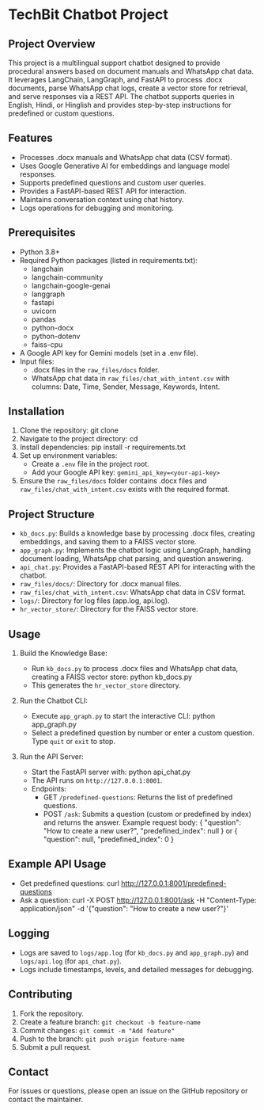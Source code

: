 
TechBit Chatbot Project
======================

Project Overview
---------------
This project is a multilingual support chatbot designed to provide procedural answers based on document manuals and WhatsApp chat data. It leverages LangChain, LangGraph, and FastAPI to process .docx documents, parse WhatsApp chat logs, create a vector store for retrieval, and serve responses via a REST API. The chatbot supports queries in English, Hindi, or Hinglish and provides step-by-step instructions for predefined or custom questions.

Features
--------
- Processes .docx manuals and WhatsApp chat data (CSV format).
- Uses Google Generative AI for embeddings and language model responses.
- Supports predefined questions and custom user queries.
- Provides a FastAPI-based REST API for interaction.
- Maintains conversation context using chat history.
- Logs operations for debugging and monitoring.

Prerequisites
-------------
- Python 3.8+
- Required Python packages (listed in requirements.txt):
  - langchain
  - langchain-community
  - langchain-google-genai
  - langgraph
  - fastapi
  - uvicorn
  - pandas
  - python-docx
  - python-dotenv
  - faiss-cpu
- A Google API key for Gemini models (set in a .env file).
- Input files:
  - .docx files in the `raw_files/docs` folder.
  - WhatsApp chat data in `raw_files/chat_with_intent.csv` with columns: Date, Time, Sender, Message, Keywords, Intent.

Installation
------------
1. Clone the repository:
   git clone <repository-url>
2. Navigate to the project directory:
   cd <project-directory>
3. Install dependencies:
   pip install -r requirements.txt
4. Set up environment variables:
   - Create a `.env` file in the project root.
   - Add your Google API key: `gemini_api_key=<your-api-key>`
5. Ensure the `raw_files/docs` folder contains .docx files and `raw_files/chat_with_intent.csv` exists with the required format.

Project Structure
-----------------
- `kb_docs.py`: Builds a knowledge base by processing .docx files, creating embeddings, and saving them to a FAISS vector store.
- `app_graph.py`: Implements the chatbot logic using LangGraph, handling document loading, WhatsApp chat parsing, and question answering.
- `api_chat.py`: Provides a FastAPI-based REST API for interacting with the chatbot.
- `raw_files/docs/`: Directory for .docx manual files.
- `raw_files/chat_with_intent.csv`: WhatsApp chat data in CSV format.
- `logs/`: Directory for log files (app.log, api.log).
- `hr_vector_store/`: Directory for the FAISS vector store.

Usage
-----
1. Build the Knowledge Base:
   - Run `kb_docs.py` to process .docx files and WhatsApp chat data, creating a FAISS vector store:
     python kb_docs.py
   - This generates the `hr_vector_store` directory.

2. Run the Chatbot CLI:
   - Execute `app_graph.py` to start the interactive CLI:
     python app_graph.py
   - Select a predefined question by number or enter a custom question. Type `quit` or `exit` to stop.

3. Run the API Server:
   - Start the FastAPI server with:
     python api_chat.py
   - The API runs on `http://127.0.0.1:8001`.
   - Endpoints:
     - GET `/predefined-questions`: Returns the list of predefined questions.
     - POST `/ask`: Submits a question (custom or predefined by index) and returns the answer.
       Example request body:
       {
         "question": "How to create a new user?",
         "predefined_index": null
       }
       or
       {
         "question": null,
         "predefined_index": 0
       }

Example API Usage
----------------
- Get predefined questions:
  curl http://127.0.0.1:8001/predefined-questions
- Ask a question:
  curl -X POST http://127.0.0.1:8001/ask -H "Content-Type: application/json" -d '{"question": "How to create a new user?"}'

Logging
-------
- Logs are saved to `logs/app.log` (for `kb_docs.py` and `app_graph.py`) and `logs/api.log` (for `api_chat.py`).
- Logs include timestamps, levels, and detailed messages for debugging.

Contributing
------------
1. Fork the repository.
2. Create a feature branch: `git checkout -b feature-name`
3. Commit changes: `git commit -m "Add feature"`
4. Push to the branch: `git push origin feature-name`
5. Submit a pull request.

Contact
-------
For issues or questions, please open an issue on the GitHub repository or contact the maintainer.
